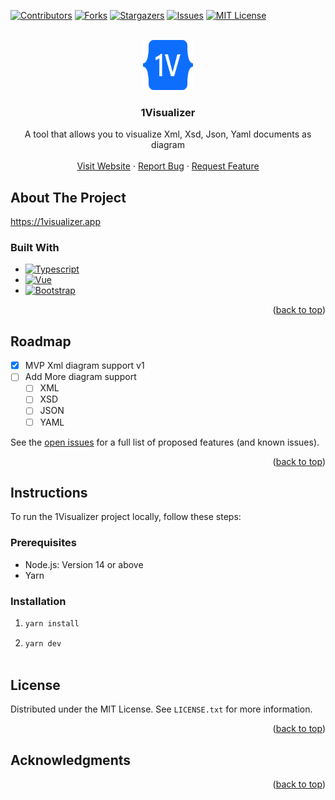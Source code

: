 <div id="top"></div>
<!--
*** Thanks for checking out the Best-README-Template. If you have a suggestion
*** that would make this better, please fork the repo and create a pull request
*** or simply open an issue with the tag "enhancement".
*** Don't forget to give the project a star!
*** Thanks again! Now go create something AMAZING! :D
-->



<!-- PROJECT SHIELDS -->
<!--
*** I'm using markdown "reference style" links for readability.
*** Reference links are enclosed in brackets [ ] instead of parentheses ( ).
*** See the bottom of this document for the declaration of the reference variables
*** for contributors-url, forks-url, etc. This is an optional, concise syntax you may use.
*** https://www.markdownguide.org/basic-syntax/#reference-style-links
-->
[![Contributors][contributors-shield]][contributors-url]
[![Forks][forks-shield]][forks-url]
[![Stargazers][stars-shield]][stars-url]
[![Issues][issues-shield]][issues-url]
[![MIT License][license-shield]][license-url]


<!-- PROJECT LOGO -->
<br />
<div align="center">
  <a href="https://github.com/1visualizer/1visualizer">
    <img src="public/1visualizer-logo-blue.svg" alt="Logo" width="80" height="80">
  </a>

  <h3 align="center">1Visualizer</h3>

  <p align="center">
    A tool that allows you to visualize Xml, Xsd, Json, Yaml documents as diagram
    <br />
    <br />
    <a href="https://1visualizer.app/">Visit Website</a>
    ·
    <a href="https://github.com/1visualizer/1visualizer/issues">Report Bug</a>
    ·
    <a href="https://github.com/1visualizer/1visualizer/issues">Request Feature</a>
  </p>
</div>



<!-- ABOUT THE PROJECT -->
## About The Project

https://1visualizer.app





### Built With

* [![Typescript][Typescript.com]][Typescript-url]
* [![Vue][Vue.js]][Vue-url]
* [![Bootstrap][Bootstrap.com]][Bootstrap-url]

<p align="right">(<a href="#top">back to top</a>)</p>



<!-- ROADMAP -->
## Roadmap

- [x] MVP Xml diagram support v1
- [ ] Add More diagram support
    - [ ] XML
    - [ ] XSD
    - [ ] JSON
    - [ ] YAML

See the [open issues](https://github.com/1visualizer/1visualizer/issues) for a full list of proposed features (and known issues).

<p align="right">(<a href="#top">back to top</a>)</p>


<!-- INSTRUCTIONS -->
## Instructions

To run the 1Visualizer project locally, follow these steps:

### Prerequisites

- Node.js: Version 14 or above
- Yarn

### Installation

1. ```bash
   yarn install
2. ```bash
   yarn dev
   
   
   
<!-- LICENSE -->
## License

Distributed under the MIT License. See `LICENSE.txt` for more information.

<p align="right">(<a href="#top">back to top</a>)</p>


<!-- ACKNOWLEDGMENTS -->
## Acknowledgments


<p align="right">(<a href="#top">back to top</a>)</p>



<!-- MARKDOWN LINKS & IMAGES -->
<!-- https://www.markdownguide.org/basic-syntax/#reference-style-links -->
[contributors-shield]: https://img.shields.io/github/contributors/1visualizer/1visualizer.svg?style=for-the-badge
[contributors-url]: https://github.com/1visualizer/1visualizer/graphs/contributors
[forks-shield]: https://img.shields.io/github/forks/1visualizer/1visualizer.svg?style=for-the-badge
[forks-url]: https://github.com/1visualizer/1visualizer/network/members
[stars-shield]: https://img.shields.io/github/stars/1visualizer/1visualizer.svg?style=for-the-badge
[stars-url]: https://github.com/1visualizer/1visualizer/stargazers
[issues-shield]: https://img.shields.io/github/issues/1visualizer/1visualizer.svg?style=for-the-badge
[issues-url]: https://github.com/1visualizer/1visualizer/issues
[license-shield]: https://img.shields.io/github/license/1visualizer/1visualizer.svg?style=for-the-badge
[license-url]: https://github.com/1visualizer/1visualizer/blob/master/LICENSE.txt
[product-screenshot]: images/screenshot.png
[Vue.js]: https://img.shields.io/badge/Vue.js-35495E?style=for-the-badge&logo=vuedotjs&logoColor=4FC08D
[Vue-url]: https://vuejs.org/
[Typescript.com]: https://img.shields.io/badge/TypeScript-3178C6?style=for-the-badge&logo=bootstrap&logoColor=white
[Typescript-url]: https://typescript.com
[Bootstrap.com]: https://img.shields.io/badge/Bootstrap-563D7C?style=for-the-badge&logo=bootstrap&logoColor=white
[Bootstrap-url]: https://getbootstrap.com
